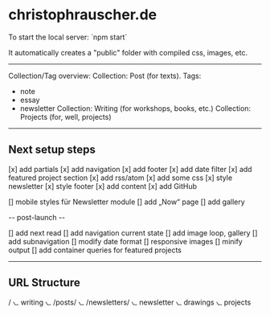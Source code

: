 # christophrauscher.de

To start the local server:
´npm start´

It automatically creates a "public" folder with compiled css, images, etc.

---

Collection/Tag overview:
Collection: Post (for texts). Tags:
  - note
  - essay
  - newsletter
Collection: Writing (for workshops, books, etc.)
Collection: Projects (for, well, projects)

---

## Next setup steps

[x] add partials
[x] add navigation
[x] add footer
[x] add date filter
[x] add featured project section
[x] add rss/atom
[x] add some css
[x] style newsletter
[x] style footer
[x] add content
[x] add GitHub

[] mobile styles für Newsletter module
[] add „Now“ page
[] add gallery

-- post-launch --

[] add next read
[] add navigation current state
[] add image loop, gallery
[] add subnavigation
[] modify date format
[] responsive images
[] minify output
[] add container queries for featured projects

---

## URL Structure

/
⦦ writing
  ⦦ /posts/
  ⦦ /newsletters/ 
⦦ newsletter
⦦ drawings
⦦ projects